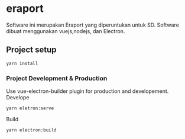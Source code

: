 # eraport

Software ini merupakan Eraport yang diperuntukan untuk SD.
Software dibuat menggunakan vuejs,nodejs, dan Electron.

## Project setup
```
yarn install
```


### Project Development & Production
Use vue-electron-builder plugin for production and developement.
Develope
```
yarn eletron:serve
```
Build
```
yarn electron:build
```

